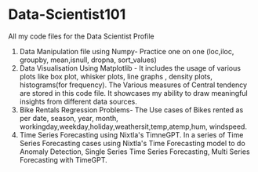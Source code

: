 # Data-Scientist101
All my code files for the Data Scientist Profile 
1. Data Manipulation file using Numpy- Practice one on one (loc,iloc, groupby, mean,isnull, dropna, sort_values)
2. Data Visualisation Using Matplotlib - It includes the usage of various plots like box plot, whisker plots, line graphs , density plots, histograms(for frequency). The Various measures of Central tendency are stored in this code file. It showcases my ability to draw meaningful insights from different data sources.
3. Bike Rentals Regression Problems- The Use cases of Bikes rented as per date, season, year, month, workingday,weekday,holiday,weathersit,temp,atemp,hum, windspeed.
4. Time Series Forecasting using Nixtla's TimneGPT. In a series of Time Series Forecasting cases using Nixtla's Time Forecasting model  to do Anomaly Detection, Single Series Time Series Forecasting, Multi Series Forecasting with TimeGPT.
   

